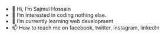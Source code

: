 - 👋 Hi, I’m Sajmul Hossain
- 👀 I’m interested in coding nothing else.
- 🌱 I’m currently learning web development
- 📫 How to reach me on facebook, twitter, instagram, linkedIn
<!---
smsajmul/smsajmul is a ✨ special ✨ repository because its `README.md` (this file) appears on your GitHub profile.
You can click the Preview link to take a look at your changes.
--->
